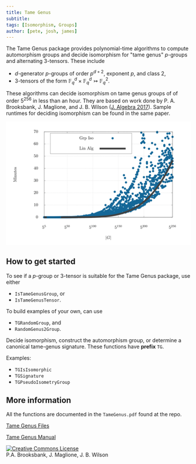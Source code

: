 ```yaml
---
title: Tame Genus
subtitle:
tags: [Isomorphism, Groups]
author: [pete, josh, james]
---
```


The Tame Genus package provides polynomial-time algorithms to compute automorphism groups and decide isomorphism for "tame genus" $p$-groups and alternating $3$-tensors. These include 
- $d$-generator $p$-groups of order $p^{d + 2}$, exponent $p$, and class $2$,
- $3$-tensors of the form $\mathbb{F}_q^d\times \mathbb{F}_q^d\rightarrowtail \mathbb{F}_q^2$.

These algorithms can decide isomorphism on tame genus groups of of order $5^{256}$ in less than an hour. They are based on work done by P. A. Brooksbank, J. Maglione, and J. B. Wilson (<a href="https://doi.org/10.1016/j.jalgebra.2016.12.007" target="_blank">J. Algebra 2017</a>). Sample runtimes for deciding isomorphism can be found in the same paper. 

![](/uploads/images/genus2-data.png)

## How to get started

To see if a $p$-group or $3$-tensor is suitable for the Tame Genus package, use either
- `IsTameGenusGroup`, or  
- `IsTameGenusTensor`.

To build examples of your own, can use
- `TGRandomGroup`, and 
- `RandomGenus2Group`.

Decide isomorphism, construct the automorphism group, or determine a canonical tame-genus signature. These functions have **prefix** `TG`. 

Examples: 
- `TGIsIsomorphic`
- `TGSignature`
- `TGPseudoIsometryGroup`

## More information

All the functions are documented in the `TameGenus.pdf` found at the repo. 

<a href="https://github.com/thetensor-space/TameGenus#readme" target="_blank">Tame Genus Files</a>

<a href="https://github.com/thetensor-space/TameGenus/blob/master/doc/TameGenus.pdf" target="_blank"> Tame Genus Manual</a>

<p>
<a rel="license" href="http://creativecommons.org/licenses/by/4.0/" target="_blank"><img alt="Creative Commons License" style="border-width:0" src="https://i.creativecommons.org/l/by/4.0/88x31.png" /></a><br/> P.A. Brooksbank, J. Maglione, J. B. Wilson
</p>